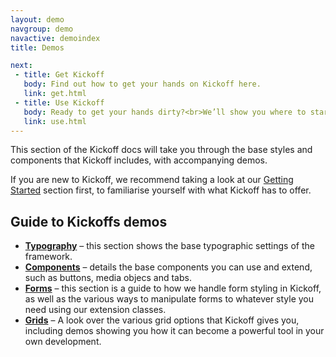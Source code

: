 ```yaml
---
layout: demo
navgroup: demo
navactive: demoindex
title: Demos

next:
 - title: Get Kickoff
   body: Find out how to get your hands on Kickoff here.
   link: get.html
 - title: Use Kickoff
   body: Ready to get your hands dirty?<br>We’ll show you where to start.
   link: use.html
---
```


This section of the Kickoff docs will take you through the base styles and components that Kickoff includes, with accompanying demos.

If you are new to Kickoff, we recommend taking a look at our [Getting Started](/kickoff/learn/) section first, to familiarise yourself with what Kickoff has to offer.

## Guide to Kickoffs demos

- **[Typography](/kickoff/demos/typography.html)** – this section shows the base typographic settings of the framework.
- **[Components](/kickoff/demos/components.html)** – details the base components you can use and extend, such as buttons, media objecs and tabs.
- **[Forms](/kickoff/demos/forms.html)** – this section is a guide to how we handle form styling in Kickoff, as well as the various ways to manipulate forms to whatever style you need using our extension classes.
- **[Grids](/kickoff/demos/grids.html)** – A look over the various grid options that Kickoff gives you, including demos showing you how it can become a powerful tool in your own development.
